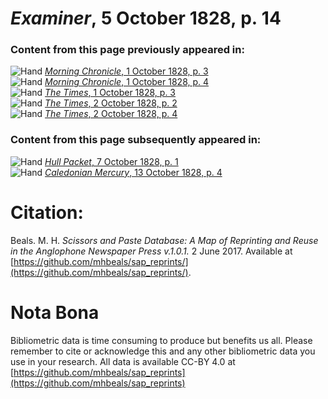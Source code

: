 # *Examiner*, 5 October 1828, p. 14  
  
### Content from this page previously appeared in:  
![Hand](http://scissorsandpaste.net/wp-content/uploads/2017/06/smallhandpointer.png) [*Morning Chronicle*, 1 October 1828, p. 3](https://mhbeals.github.io/sap_html/Morning-Chronicle/Morning-Chronicle-1-October-1828-p-3)  
![Hand](http://scissorsandpaste.net/wp-content/uploads/2017/06/smallhandpointer.png) [*Morning Chronicle*, 1 October 1828, p. 4](https://mhbeals.github.io/sap_html/Morning-Chronicle/Morning-Chronicle-1-October-1828-p-4)  
![Hand](http://scissorsandpaste.net/wp-content/uploads/2017/06/smallhandpointer.png) [*The Times*, 1 October 1828, p. 3](https://mhbeals.github.io/sap_html/The-Times/The-Times-1-October-1828-p-3)  
![Hand](http://scissorsandpaste.net/wp-content/uploads/2017/06/smallhandpointer.png) [*The Times*, 2 October 1828, p. 2](https://mhbeals.github.io/sap_html/The-Times/The-Times-2-October-1828-p-2)  
![Hand](http://scissorsandpaste.net/wp-content/uploads/2017/06/smallhandpointer.png) [*The Times*, 2 October 1828, p. 4](https://mhbeals.github.io/sap_html/The-Times/The-Times-2-October-1828-p-4)  
  
### Content from this page subsequently appeared in:  
![Hand](http://scissorsandpaste.net/wp-content/uploads/2017/06/smallhandpointer.png) [*Hull Packet*, 7 October 1828, p. 1](https://mhbeals.github.io/sap_html/Hull-Packet/Hull-Packet-7-October-1828-p-1)  
![Hand](http://scissorsandpaste.net/wp-content/uploads/2017/06/smallhandpointer.png) [*Caledonian Mercury*, 13 October 1828, p. 4](https://mhbeals.github.io/sap_html/Caledonian-Mercury/Caledonian-Mercury-13-October-1828-p-4)  


# Citation: 

Beals. M. H. *Scissors and Paste Database: A Map of Reprinting and Reuse in the Anglophone Newspaper Press v.1.0.1.* 2 June 2017. Available at [https://github.com/mhbeals/sap_reprints/](https://github.com/mhbeals/sap_reprints/). 

# Nota Bona

Bibliometric data is time consuming to produce but benefits us all. Please remember to cite or acknowledge this and any other bibliometric data you use in your research. All data is available CC-BY 4.0 at [https://github.com/mhbeals/sap_reprints](https://github.com/mhbeals/sap_reprints)